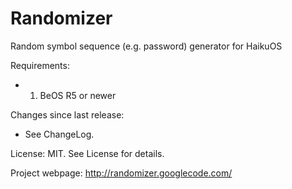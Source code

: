 Randomizer
==========

Random symbol sequence (e.g. password) generator for HaikuOS

Requirements:
* 1. BeOS R5 or newer

Changes since last release:
* See ChangeLog.

License: MIT. See License for details.

Project webpage: http://randomizer.googlecode.com/
